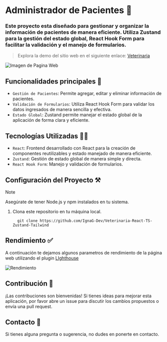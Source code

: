 # Administrador de Pacientes 🏥
### Este proyecto esta diseñado para gestionar y organizar la información de pacientes de manera eficiente. Utiliza Zustand para la gestión del estado global, React Hook Form para facilitar la validación y el manejo de formularios.
> Explora la demo del sitio web en el siguiente enlace: [Veterinaria](https://veterinaria-ignacio.netlify.app/)

![Imagen de Pagina Web](https://github.com/IgnaG-Dev/Veterinaria-React-TS-Zustand-Tailwind/assets/163780789/89d2bf72-15b8-49c7-a36c-10ca4614ce18 "Pagina Web Veterinaria")

## Funcionalidades principales 🥇
- `Gestión de Pacientes`: Permite agregar, editar y eliminar información de pacientes.
- `Validación de Formularios`: Utiliza React Hook Form para validar los datos ingresados de manera sencilla y efectiva.
- `Estado Global`: Zustand permite manejar el estado global de la aplicación de forma clara y eficiente.
## Tecnologías Utilizadas 🧑‍💻
- `React`: Frontend desarrollado con React para la creación de componentes reutilizables y estado manejado de manera eficiente.
- `Zustand`: Gestión de estado global de manera simple y directa.
- `React Hook Form`: Manejo y validación de formularios.

## Configuración del Proyecto ⚒️
>[!NOTE]
>Asegúrate de tener Node.js y npm instalados en tu sistema.

1. Clona este repositorio en tu máquina local.
   
   ``` 
     git clone https://github.com/IgnaG-Dev/Veterinaria-React-TS-Zustand-Tailwind
   ```


## Rendimiento ✅
A continuación te dejamos algunos parametros de rendimiento de la página web utilizando el plugin [LIghthouse](https://chromewebstore.google.com/detail/lighthouse/blipmdconlkpinefehnmjammfjpmpbjk?pli=1)

![Rendimiento](https://github.com/IgnaG-Dev/Veterinaria-React-TS-Zustand-Tailwind/assets/163780789/4c9bb261-7eac-4bd3-aca7-13be5d507079 "Rendimiento de Veterinaria")

## Contribución 📨
¡Las contribuciones son bienvenidas! Si tienes ideas para mejorar esta aplicación, por favor abre un issue para discutir los cambios propuestos o envía una pull request.

## Contacto 👤
Si tienes alguna pregunta o sugerencia, no dudes en ponerte en contacto.
